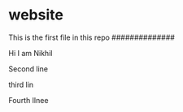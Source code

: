 # website
This is the first file in this repo
##############



Hi I am Nikhil




Second line




third lin



Fourth lInee
